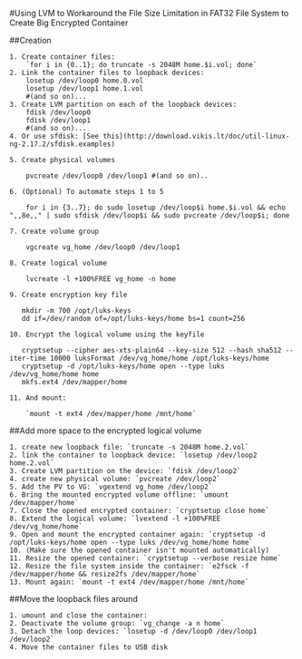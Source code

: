 #Using LVM to Workaround the File Size Limitation in FAT32 File System to Create Big Encrypted Container

##Creation

    1. Create container files:
        `for i in {0..1}; do truncate -s 2048M home.$i.vol; done`
    2. Link the container files to loopback devices:
        losetup /dev/loop0 home.0.vol
        losetup /dev/loop1 home.1.vol
        #(and so on)...
    3. Create LVM partition on each of the loopback devices:
        fdisk /dev/loop0
        fdisk /dev/loop1
        #(and so on)...
    4. Or use sfdisk: [See this](http://download.vikis.lt/doc/util-linux-ng-2.17.2/sfdisk.examples)

    5. Create physical volumes

        pvcreate /dev/loop0 /dev/loop1 #(and so on)..

    6. (Optional) To automate steps 1 to 5

        for i in {3..7}; do sudo losetup /dev/loop$i home.$i.vol && echo ",,8e,," | sudo sfdisk /dev/loop$i && sudo pvcreate /dev/loop$i; done

    7. Create volume group

        vgcreate vg_home /dev/loop0 /dev/loop1

    8. Create logical volume

        lvcreate -l +100%FREE vg_home -n home

    9. Create encryption key file

       mkdir -m 700 /opt/luks-keys
       dd if=/dev/random of=/opt/luks-keys/home bs=1 count=256

    10. Encrypt the logical volume using the keyfile

       cryptsetup --cipher aes-xts-plain64 --key-size 512 --hash sha512 --iter-time 10000 luksFormat /dev/vg_home/home /opt/luks-keys/home
       cryptsetup -d /opt/luks-keys/home open --type luks /dev/vg_home/home home
       mkfs.ext4 /dev/mapper/home

    11. And mount:

        `mount -t ext4 /dev/mapper/home /mnt/home`

##Add more space to the encrypted logical volume

    1. create new loopback file: `truncate -s 2048M home.2.vol`
    2. link the container to loopback device: `losetup /dev/loop2 home.2.vol`
    3. Create LVM partition on the device: `fdisk /dev/loop2`
    4. create new physical volume: `pvcreate /dev/loop2`
    5. Add the PV to VG: `vgextend vg_home /dev/loop2`
    6. Bring the mounted encrypted volume offline: `umount /dev/mapper/home`
    7. Close the opened encrypted container: `cryptsetup close home`
    8. Extend the logical volume: `lvextend -l +100%FREE /dev/vg_home/home`
    9. Open and mount the encrypted container again: `cryptsetup -d /opt/luks-keys/home open --type luks /dev/vg_home/home home`
    10. (Make sure the opened container isn't mounted automatically)
    11. Resize the opened container: `cryptsetup --verbose resize home`
    12. Resize the file system inside the container: `e2fsck -f /dev/mapper/home && resize2fs /dev/mapper/home`
    13. Mount again: `mount -t ext4 /dev/mapper/home /mnt/home`

##Move the loopback files around

    1. umount and close the container:
    2. Deactivate the volume group: `vg_change -a n home`
    3. Detach the loop devices: `losetup -d /dev/loop0 /dev/loop1 /dev/loop2`
    4. Move the container files to USB disk
